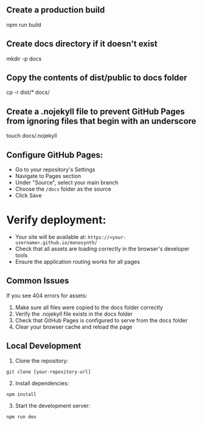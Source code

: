 ## Create a production build
npm run build

## Create docs directory if it doesn't exist
mkdir -p docs

## Copy the contents of dist/public to docs folder
cp -r dist/* docs/

## Create a .nojekyll file to prevent GitHub Pages from ignoring files that begin with an underscore
touch docs/.nojekyll

## Configure GitHub Pages:
   - Go to your repository's Settings
   - Navigate to Pages section
   - Under "Source", select your main branch
   - Choose the `/docs` folder as the source
   - Click Save

# Verify deployment:
   - Your site will be available at: `https://<your-username>.github.io/monosynth/`
   - Check that all assets are loading correctly in the browser's developer tools
   - Ensure the application routing works for all pages

## Common Issues

If you see 404 errors for assets:
1. Make sure all files were copied to the docs folder correctly
2. Verify the .nojekyll file exists in the docs folder
3. Check that GitHub Pages is configured to serve from the docs folder
4. Clear your browser cache and reload the page

## Local Development

1. Clone the repository:
```
git clone [your-repository-url]
```

2. Install dependencies:
```
npm install
```

3. Start the development server:
```
npm run dev
```